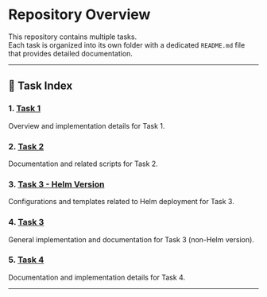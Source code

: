 # Repository Overview

This repository contains multiple tasks.  
Each task is organized into its own folder with a dedicated `README.md` file that provides detailed documentation.

---

## 📂 Task Index

### 1. [Task 1](01-Task-1/README.md)
Overview and implementation details for Task 1.

### 2. [Task 2](02-Task-2/README.md)
Documentation and related scripts for Task 2.

### 3. [Task 3 - Helm Version](02Task-3-Helm/README.md)
Configurations and templates related to Helm deployment for Task 3.

### 4. [Task 3](03-Task-3/README.md)
General implementation and documentation for Task 3 (non-Helm version).

### 5. [Task 4](04-Task-4/README.md)
Documentation and implementation details for Task 4.

---
